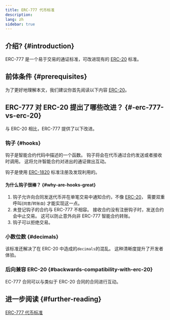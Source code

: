 ```yaml
---
title: ERC-777 代币标准
description:
lang: zh
sidebar: true
---
```


## 介绍? {#introduction}

ERC-777 是一个易于交易的通证标准，可改进现有的 [ERC-20](/developers/docs/standards/tokens/erc-20/) 标准。

## 前体条件 {#prerequisites}

为了更好地理解本文，我们建议你首先阅读以下内容 [ERC-20](/developers/docs/standards/tokens/erc-20/)。

## ERC-777 对 ERC-20 提出了哪些改进？ {#-erc-777-vs-erc-20}

与 ERC-20 相比，ERC-777 提供了以下改进。

### 钩子 {#hooks}

钩子是智能合约代码中描述的一个函数。 钩子将会在代币通过合约发送或者接收时调用。 这将允许智能合约对进出的通证做出互动。

钩子是使用 [ERC-1820](https://eips.ethereum.org/EIPS/eip-1820) 标准注册及发现利用的。

#### 为什么钩子很棒？ {#why-are-hooks-great}

1. 钩子允许向合同发送代币并在单笔交易中通知合约，不像 [ERC-20](https://eips.ethereum.org/EIPS/eip-20)， 需要双重呼叫(`同意`/`转账自`) 才能实现这一点。
2. 未登记钩子的合约与 ERC-777 不相容。 接收合约没有注册钩子时，发送合约会中止交易。 这可以防止意外向非 ERC-777 智能合约转账。
3. 钩子可以拒绝交易。

### 小数位数 {#decimals}

该标准还解决了在 ERC-20 中造成的`decimals`的混乱。 这种清晰度提升了开发者体验。

### 后向兼容 ERC-20 {#backwards-compatibility-with-erc-20}

EC-777 合同可以与类似于 ERC-20 合同的合同进行互动。

## 进一步阅读 {#further-reading}

[ERC-777 代币标准](https://eips.ethereum.org/EIPS/eip-777)
